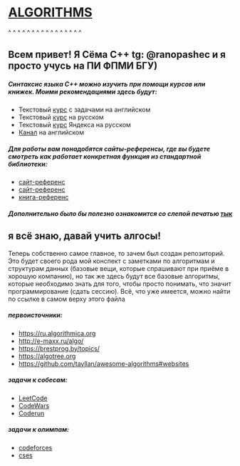 # [ALGORITHMS](https://github.com/ranopashec/FAMCS-PROG/blob/main/ALGORITHMS.md)
^ ^ ^ ^ ^ ^ ^ ^ ^ ^ ^ ^ ^ ^ ^ ^
## Всем привет! Я Сёма C++ tg: @ranopashec и я просто учусь на ПИ ФПМИ БГУ)
##### Cинтаксис языка C++ можно изучить при помощи курсов или книжек. Моими рекомендациями здесь будут:
- Текстовый [курс](https://www.learncpp.com) с задачами на английском
- Текстовый [курс](https://ravesli.com/uroki-cpp/) на русском
- Текстовый [курс](https://academy.yandex.ru/handbook/cpp) Яндекса на русском
- [Канал](https://www.youtube.com/playlist?list=PLlrATfBNZ98dudnM48yfGUldqGD0S4FFb) на английском
##### Для работы вам понадобятся сайты-референсы, где вы будете смотреть как работает конкретная функция из стандартной библиотеки:
-  [сайт-референс](https://en.cppreference.com/w/)
-  [сайт-референс](https://cplusplus.com/reference/)
-  [книга-референс](https://books.goalkicker.com/CPlusPlusBook/)
##### Дополнительно было бы полезно ознакомится со слепой печатью [тык](https://www.typingstudy.com/list_of_free_touch_typing_software_and_online_resources)
## я всё знаю, давай учить алгосы!
Теперь собственно самое главное, то зачем был создан репозиторий. Это будет своего рода мой конспект с заметками по алгоритмам и структурам данных (базовые вещи, которые спрашивают при приёме в хорошую компанию), но так же здесь будут все базовые алгоритмы, которые необходимо знать для того, чтобы просто понимать, что значит программирование (сдать сессию). Всё, что уже имеется, можно найти по ссылке в самом верху этого файла
##### первоисточники:
- https://ru.algorithmica.org
- http://e-maxx.ru/algo/
- https://brestprog.by/topics/
- https://algotree.org
- https://github.com/tayllan/awesome-algorithms#websites
##### задачи к собесам:
- [LeetCode](https://leetcode.com)
- [CodeWars](https://www.codewars.com)
- [Coderun](https://coderun.yandex.ru/catalog)
##### задачи к олимпам:
- [codeforces](https://codeforces.com)
- [cses](https://cses.fi/problemset/)
